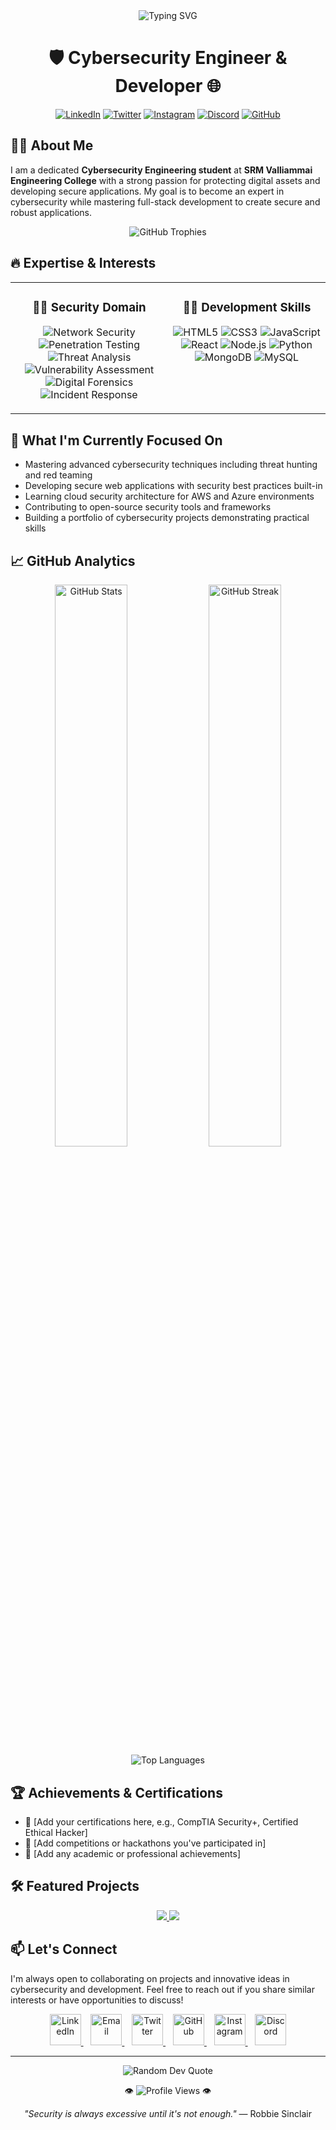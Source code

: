 <div align="center">
  <img src="https://readme-typing-svg.herokuapp.com?font=Fira+Code&weight=600&size=25&pause=1000&color=6A5ACD&center=true&vCenter=true&random=false&width=500&lines=Hi+there%2C+I'm+Akilash+A+%F0%9F%91%8B;Cybersecurity+Enthusiast+%F0%9F%94%92;Full-Stack+Developer+%F0%9F%92%BB;Always+Learning+%F0%9F%93%9A" alt="Typing SVG" />
  
  <h1>🛡️ Cybersecurity Engineer & Developer 🌐</h1>
  
  [![LinkedIn](https://img.shields.io/badge/LinkedIn-0077B5?style=for-the-badge&logo=linkedin&logoColor=white)](https://www.linkedin.com/in/akilash-a)
  [![Twitter](https://img.shields.io/badge/Twitter-1DA1F2?style=for-the-badge&logo=twitter&logoColor=white)](https://x.com/akilash_a)
  [![Instagram](https://img.shields.io/badge/Instagram-E4405F?style=for-the-badge&logo=instagram&logoColor=white)](https://www.instagram.com/_.akilash._/)
  [![Discord](https://img.shields.io/badge/Discord-5865F2?style=for-the-badge&logo=discord&logoColor=white)](https://discord.com/users/1024947930676863027)
  [![GitHub](https://img.shields.io/badge/GitHub-100000?style=for-the-badge&logo=github&logoColor=white)](https://github.com/Akilash-A)
</div>

## 👨‍💻 About Me

I am a dedicated **Cybersecurity Engineering student** at **SRM Valliammai Engineering College** with a strong passion for protecting digital assets and developing secure applications. My goal is to become an expert in cybersecurity while mastering full-stack development to create secure and robust applications.

<div align="center">
  <img src="https://github-profile-trophy.vercel.app/?username=Akilash-A&theme=dracula&column=7&margin-w=15&margin-h=15" alt="GitHub Trophies" />
</div>

## 🔥 Expertise & Interests

<div align="center">
  <table>
    <tr>
      <td valign="top" width="50%">
        <h3 align="center">💂‍♂️ Security Domain</h3>
        <p align="center">
          <img src="https://img.shields.io/badge/Network%20Security-007ACC?style=for-the-badge" alt="Network Security" />
          <img src="https://img.shields.io/badge/Penetration%20Testing-FF5733?style=for-the-badge" alt="Penetration Testing" />
          <img src="https://img.shields.io/badge/Threat%20Analysis-00C853?style=for-the-badge" alt="Threat Analysis" />
          <img src="https://img.shields.io/badge/Vulnerability%20Assessment-FFC107?style=for-the-badge" alt="Vulnerability Assessment" />
          <img src="https://img.shields.io/badge/Digital%20Forensics-9C27B0?style=for-the-badge" alt="Digital Forensics" />
          <img src="https://img.shields.io/badge/Incident%20Response-E91E63?style=for-the-badge" alt="Incident Response" />
        </p>
      </td>
      <td valign="top" width="50%">
        <h3 align="center">🧑‍💻 Development Skills</h3>
        <p align="center">
          <img src="https://img.shields.io/badge/HTML5-E34F26?style=for-the-badge&logo=html5&logoColor=white" alt="HTML5" />
          <img src="https://img.shields.io/badge/CSS3-1572B6?style=for-the-badge&logo=css3&logoColor=white" alt="CSS3" />
          <img src="https://img.shields.io/badge/JavaScript-F7DF1E?style=for-the-badge&logo=javascript&logoColor=black" alt="JavaScript" />
          <img src="https://img.shields.io/badge/React-20232A?style=for-the-badge&logo=react&logoColor=61DAFB" alt="React" />
          <img src="https://img.shields.io/badge/Node.js-339933?style=for-the-badge&logo=nodedotjs&logoColor=white" alt="Node.js" />
          <img src="https://img.shields.io/badge/Python-3776AB?style=for-the-badge&logo=python&logoColor=white" alt="Python" />
          <img src="https://img.shields.io/badge/MongoDB-4EA94B?style=for-the-badge&logo=mongodb&logoColor=white" alt="MongoDB" />
          <img src="https://img.shields.io/badge/MySQL-005C84?style=for-the-badge&logo=mysql&logoColor=white" alt="MySQL" />
        </p>
      </td>
    </tr>
  </table>
</div>

## 🚀 What I'm Currently Focused On

- Mastering advanced cybersecurity techniques including threat hunting and red teaming
- Developing secure web applications with security best practices built-in
- Learning cloud security architecture for AWS and Azure environments
- Contributing to open-source security tools and frameworks
- Building a portfolio of cybersecurity projects demonstrating practical skills

## 📈 GitHub Analytics

<div align="center">
  <img src="https://github-readme-stats.vercel.app/api?username=Akilash-A&show_icons=true&theme=tokyonight&hide_border=true" width="48%" alt="GitHub Stats" />
  <img src="https://github-readme-streak-stats.herokuapp.com/?user=Akilash-A&theme=tokyonight&hide_border=true" width="48%" alt="GitHub Streak" />
</div>

<div align="center">
  <img src="https://github-readme-stats.vercel.app/api/top-langs/?username=Akilash-A&layout=compact&theme=tokyonight&hide_border=true" alt="Top Languages" />
</div>

## 🏆 Achievements & Certifications

- 📜 [Add your certifications here, e.g., CompTIA Security+, Certified Ethical Hacker]
- 🥇 [Add competitions or hackathons you've participated in]
- 🏅 [Add any academic or professional achievements]

## 🛠️ Featured Projects

<div align="center">
  <a href="your-repo-link">
    <img src="https://github-readme-stats.vercel.app/api/pin/?username=Akilash-A&repo=replace-with-your-repo-name&theme=tokyonight&hide_border=true" />
  </a>
  <a href="your-repo-link">
    <img src="https://github-readme-stats.vercel.app/api/pin/?username=Akilash-A&repo=replace-with-your-repo-name&theme=tokyonight&hide_border=true" />
  </a>
</div>

## 📫 Let's Connect

I'm always open to collaborating on projects and innovative ideas in cybersecurity and development. Feel free to reach out if you share similar interests or have opportunities to discuss!

<div align="center">
  <a href="https://www.linkedin.com/in/akilasha">
    <img src="https://raw.githubusercontent.com/rahuldkjain/github-profile-readme-generator/master/src/images/icons/Social/linked-in-alt.svg" alt="LinkedIn" height="50" width="50" />
  </a>
  &nbsp;&nbsp;
  <a href="mailto:akilash.cyber@gmail.com">
    <img src="https://raw.githubusercontent.com/simple-icons/simple-icons/develop/icons/gmail.svg" alt="Email" height="50" width="50" />
  </a>
  &nbsp;&nbsp;
  <a href="https://x.com/akilash_a">
    <img src="https://raw.githubusercontent.com/rahuldkjain/github-profile-readme-generator/master/src/images/icons/Social/twitter.svg" alt="Twitter" height="50" width="50" />
  </a>
  &nbsp;&nbsp;
  <a href="https://github.com/Akilash-A">
    <img src="https://raw.githubusercontent.com/rahuldkjain/github-profile-readme-generator/master/src/images/icons/Social/github.svg" alt="GitHub" height="50" width="50" />
  </a>
  &nbsp;&nbsp;
  <a href="https://www.instagram.com/_.akilash._/">
    <img src="https://raw.githubusercontent.com/rahuldkjain/github-profile-readme-generator/master/src/images/icons/Social/instagram.svg" alt="Instagram" height="50" width="50" />
  </a>
  &nbsp;&nbsp;
  <a href="https://discord.com/users/1024947930676863027">
    <img src="https://raw.githubusercontent.com/rahuldkjain/github-profile-readme-generator/master/src/images/icons/Social/discord.svg" alt="Discord" height="50" width="50" />
  </a>
</div>

---

<div align="center">
  <img src="https://quotes-github-readme.vercel.app/api?type=horizontal&theme=tokyonight" alt="Random Dev Quote" />
  <p>👁️ <img src="https://komarev.com/ghpvc/?username=Akilash-A&color=blueviolet" alt="Profile Views"> 👁️</p>
  <p><i>"Security is always excessive until it's not enough."</i> — Robbie Sinclair</p>
</div>

<!---
Akilash-A/Akilash-A is a ✨ special ✨ repository because its `README.md` (this file) appears on your GitHub profile.
You can click the Preview link to take a look at your changes.
--->
